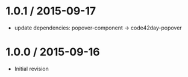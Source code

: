 
1.0.1 / 2015-09-17
==================

 * update dependencies: popover-component -> code42day-popover

1.0.0 / 2015-09-16
==================

 * Initial revision
